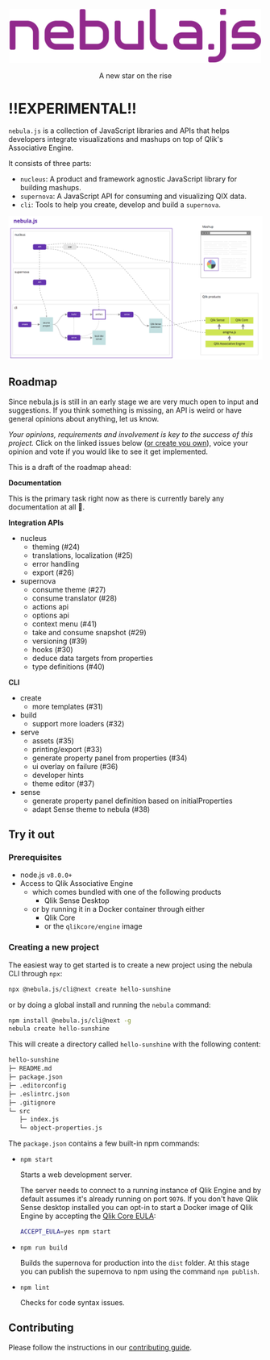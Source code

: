 <p align="center">
  <img width="500" src="./assets/logos/nebula.png" alt="nebula.js logo" />
</p>
<p align="center">A new star on the rise</p>

# !!EXPERIMENTAL!!

`nebula.js` is a collection of JavaScript libraries and APIs that helps developers integrate visualizations and mashups on top of Qlik's Associative Engine.

It consists of three parts:

- `nucleus`: A product and framework agnostic JavaScript library for building mashups.
- `supernova`: A JavaScript API for consuming and visualizing QIX data.
- `cli`: Tools to help you create, develop and build a `supernova`.

![nebula-overview](assets/nebula-overview.png)

## Roadmap

Since nebula.js is still in an early stage we are very much open to input and suggestions. If you think something is missing, an API is weird or have general opinions about anything, let us know.

*Your opinions, requirements and involvement is key to the success of this project.* Click on the linked issues below ([or create you own](https://github.com/qlik-oss/nebula.js/issues/new/choose)), voice your opinion and vote if you would like to see it get implemented. 

This is a draft of the roadmap ahead:

**Documentation**

This is the primary task right now as there is currently barely any documentation at all 😬.

**Integration APIs**
- nucleus
  - theming (#24)
  - translations, localization (#25)
  - error handling
  - export (#26)
- supernova
  - consume theme (#27)
  - consume translator (#28)
  - actions api
  - options api
  - context menu (#41)
  - take and consume snapshot (#29)
  - versioning (#39)
  - hooks (#30)
  - deduce data targets from properties
  - type definitions (#40)

**CLI**
- create
  - more templates (#31)
- build
  - support more loaders (#32)
- serve
  - assets (#35)
  - printing/export (#33)
  - generate property panel from properties (#34)
  - ui overlay on failure (#36)
  - developer hints
  - theme editor (#37)
- sense
  - generate property panel definition based on initialProperties
  - adapt Sense theme to nebula (#38)

## Try it out

### Prerequisites

- node.js `v8.0.0+`
- Access to Qlik Associative Engine
  - which comes bundled with one of the following products
    - Qlik Sense Desktop
  - or by running it in a Docker container through either
    - Qlik Core
    - or the `qlikcore/engine` image

### Creating a new project

The easiest way to get started is to create a new project using the nebula CLI through `npx`:
```sh
npx @nebula.js/cli@next create hello-sunshine
```

or by doing a global install and running the `nebula` command:

```sh
npm install @nebula.js/cli@next -g
nebula create hello-sunshine
```

This will create a directory called `hello-sunshine` with the following content:

```sh
hello-sunshine
├─ README.md
├─ package.json
├─ .editorconfig
├─ .eslintrc.json
├─ .gitignore
└─ src
   ├─ index.js
   └─ object-properties.js
```

The `package.json` contains a few built-in npm commands:

- `npm start`

  Starts a web development server.

  The server needs to connect to a running instance of Qlik Engine and by default assumes it's already running on port `9076`. If you don't have Qlik Sense desktop installed you can opt-in to start a Docker image of Qlik Engine by accepting the [Qlik Core EULA](https://core.qlik.com/eula/):

  ```sh
  ACCEPT_EULA=yes npm start
  ```

- `npm run build`

  Builds the supernova for production into the `dist` folder. At this stage you can publish the supernova to npm using the command `npm publish`.

- `npm lint`

  Checks for code syntax issues.

## Contributing

Please follow the instructions in our [contributing guide](./.github/CONTRIBUTING.md).
